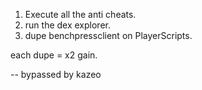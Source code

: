1. Execute all the anti cheats.
2. run the dex explorer.
3. dupe benchpressclient on PlayerScripts.


each dupe = x2 gain.


-- bypassed by kazeo
